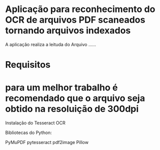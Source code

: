 # Aplicação para reconhecimento do OCR de arquivos PDF scaneados tornando arquivos indexados

A aplicação realiza a leituda do Arquivo ......


# Requisitos
# para um melhor trabalho é recomendado que o arquivo seja obtido na resoluição de 300dpi 

Instalação do Tesseract OCR




Bibliotecas do Python:

PyMuPDF pytesseract pdf2image Pillow
